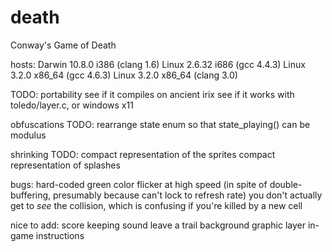 death
=====

Conway's Game of Death

hosts:
 Darwin 10.8.0 i386 (clang 1.6)
 Linux 2.6.32 i686 (gcc 4.4.3)
 Linux 3.2.0 x86_64 (gcc 4.6.3)
 Linux 3.2.0 x86_64 (clang 3.0)

TODO:
 portability
 see if it compiles on ancient irix
 see if it works with toledo/layer.c, or windows x11

obfuscations TODO:
 rearrange state enum so that state_playing() can be modulus

shrinking TODO:
 compact representation of the sprites
 compact representation of splashes

bugs:
 hard-coded green color
 flicker at high speed (in spite of double-buffering, presumably because can't lock to refresh rate)
 you don't actually get to *see* the collision, which is confusing if you're killed by a new cell

nice to add:
 score keeping
 sound
 leave a trail
 background graphic layer
 in-game instructions
